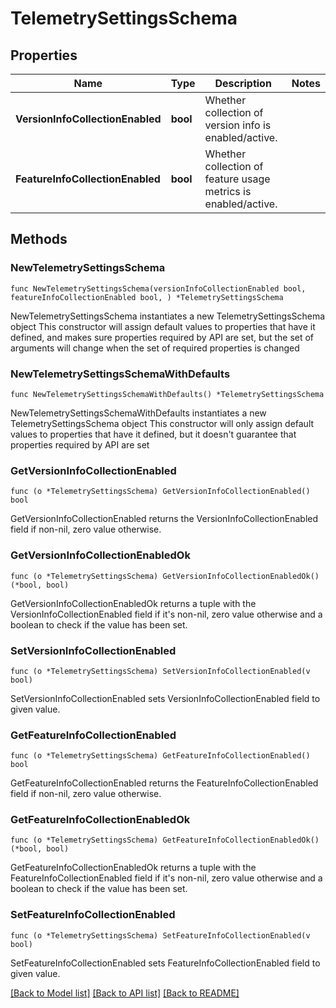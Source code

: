 # TelemetrySettingsSchema

## Properties

Name | Type | Description | Notes
------------ | ------------- | ------------- | -------------
**VersionInfoCollectionEnabled** | **bool** | Whether collection of version info is enabled/active. | 
**FeatureInfoCollectionEnabled** | **bool** | Whether collection of feature usage metrics is enabled/active. | 

## Methods

### NewTelemetrySettingsSchema

`func NewTelemetrySettingsSchema(versionInfoCollectionEnabled bool, featureInfoCollectionEnabled bool, ) *TelemetrySettingsSchema`

NewTelemetrySettingsSchema instantiates a new TelemetrySettingsSchema object
This constructor will assign default values to properties that have it defined,
and makes sure properties required by API are set, but the set of arguments
will change when the set of required properties is changed

### NewTelemetrySettingsSchemaWithDefaults

`func NewTelemetrySettingsSchemaWithDefaults() *TelemetrySettingsSchema`

NewTelemetrySettingsSchemaWithDefaults instantiates a new TelemetrySettingsSchema object
This constructor will only assign default values to properties that have it defined,
but it doesn't guarantee that properties required by API are set

### GetVersionInfoCollectionEnabled

`func (o *TelemetrySettingsSchema) GetVersionInfoCollectionEnabled() bool`

GetVersionInfoCollectionEnabled returns the VersionInfoCollectionEnabled field if non-nil, zero value otherwise.

### GetVersionInfoCollectionEnabledOk

`func (o *TelemetrySettingsSchema) GetVersionInfoCollectionEnabledOk() (*bool, bool)`

GetVersionInfoCollectionEnabledOk returns a tuple with the VersionInfoCollectionEnabled field if it's non-nil, zero value otherwise
and a boolean to check if the value has been set.

### SetVersionInfoCollectionEnabled

`func (o *TelemetrySettingsSchema) SetVersionInfoCollectionEnabled(v bool)`

SetVersionInfoCollectionEnabled sets VersionInfoCollectionEnabled field to given value.


### GetFeatureInfoCollectionEnabled

`func (o *TelemetrySettingsSchema) GetFeatureInfoCollectionEnabled() bool`

GetFeatureInfoCollectionEnabled returns the FeatureInfoCollectionEnabled field if non-nil, zero value otherwise.

### GetFeatureInfoCollectionEnabledOk

`func (o *TelemetrySettingsSchema) GetFeatureInfoCollectionEnabledOk() (*bool, bool)`

GetFeatureInfoCollectionEnabledOk returns a tuple with the FeatureInfoCollectionEnabled field if it's non-nil, zero value otherwise
and a boolean to check if the value has been set.

### SetFeatureInfoCollectionEnabled

`func (o *TelemetrySettingsSchema) SetFeatureInfoCollectionEnabled(v bool)`

SetFeatureInfoCollectionEnabled sets FeatureInfoCollectionEnabled field to given value.



[[Back to Model list]](../README.md#documentation-for-models) [[Back to API list]](../README.md#documentation-for-api-endpoints) [[Back to README]](../README.md)


